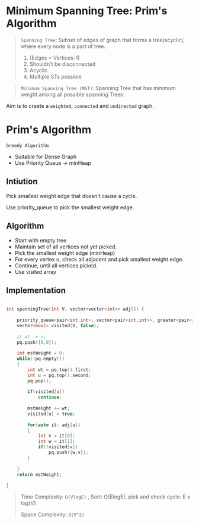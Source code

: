 # Minimum Spanning Tree: Prim's Algorithm

> `Spanning Tree`: Subset of edges of graph that forms a tree(acyclic), where every node is a part of tree. 
> 
> 1. (Edges = Vertices-1)
> 2. Shouldn't be disconnected
> 3. Acyclic
> 4. Multiple STs possible

> `Minimum Spanning Tree (MST)`: Spanning Tree that has minimum weight among all possible spanning Trees.


Aim is to craete a `weighted`, `connected` and `undirected` graph.



# Prim's Algorithm
`Greedy Algorithm` 
- Suitable for Dense Graph
- Use Priority Queue -> minHeap


## Intiution

Pick smallest weight edge that doesn't cause a cycle.

Use priority_queue to pick the smallest weight edge.

## Algorithm

- Start with empty tree
- Maintain set of all vertices not yet picked.
- Pick the smallest weight edge (minHeap)
- For every vertex u, check all adjacent and pick smallest weight edge.
- Continue, until all vertices picked.
- Use visited array

## Implementation

```cpp

int spanningTree(int V, vector<vector<int>> adj[]) {
        
    priority_queue<pair<int,int>, vector<pair<int,int>>, greater<pair<int,int>>> pq;
    vector<bool> visited(V, false);
    
    // wt -> v;
    pq.push({0,0});
    
    int mstWeight = 0;
    while(!pq.empty())
    {
        int wt = pq.top().first;
        int u = pq.top().second;
        pq.pop();
        
        if(visited[u])
            continue;
            
        mstWeight += wt;
        visited[u] = true;
        
        for(auto it: adj[u])
        {
            int v = it[0];
            int w = it[1];
            if(!visited[v])
                pq.push({w,v});
        }
        
    }
    return mstWeight;
    
}

```

> Time Complexity: `O(VlogE)` , Sort: O(ElogE), pick and check cycle: E x log(V)
>
> Space Complexity: `O(V^2)` 